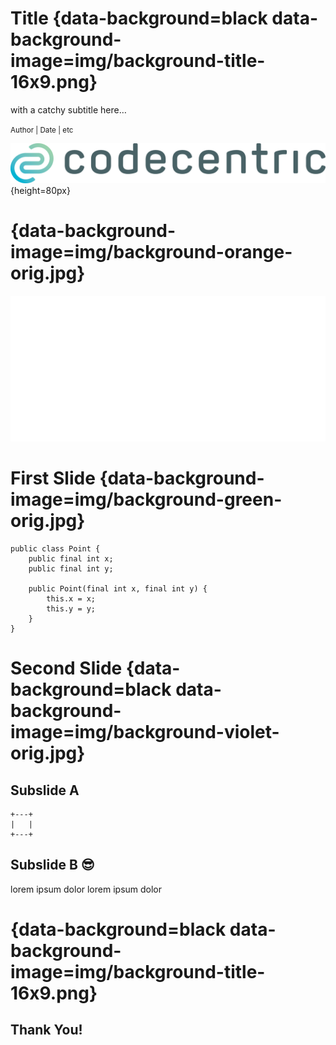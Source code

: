 # Title {data-background=black data-background-image=img/background-title-16x9.png}

with a catchy subtitle here&#8230;

<small> Author | Date | etc </small>

![](img/logo-and-name-dark.png){height=80px}


# {data-background-image=img/background-orange-orig.jpg}

![](img/docker.png)


# First Slide {data-background-image=img/background-green-orig.jpg}

```
public class Point {
    public final int x;
    public final int y;

    public Point(final int x, final int y) {
        this.x = x;
        this.y = y;
    }
}
```


# Second Slide {data-background=black data-background-image=img/background-violet-orig.jpg}

## Subslide A

```ditaa
+---+
|   |
+---+
```

## Subslide B &#x1f60E;

lorem ipsum dolor
lorem ipsum dolor


# {data-background=black data-background-image=img/background-title-16x9.png}

## Thank You!
